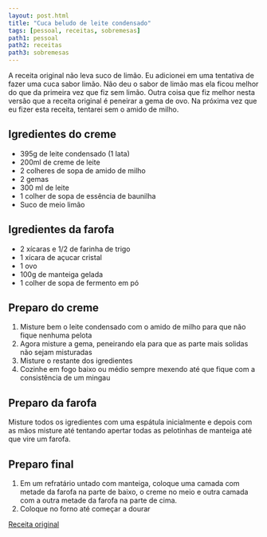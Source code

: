 ```yaml
---
layout: post.html
title: "Cuca beludo de leite condensado"
tags: [pessoal, receitas, sobremesas]
path1: pessoal
path2: receitas
path3: sobremesas
---
```


A receita original não leva suco de limão. Eu adicionei em uma tentativa de fazer uma cuca sabor limão. Não deu o sabor de limão mas ela ficou melhor do que da primeira vez que fiz sem limão. Outra coisa que fiz melhor nesta versão que a receita original é peneirar a gema de ovo. Na próxima vez que eu fizer esta receita, tentarei sem o amido de milho.

<h2>Igredientes do creme</h2>

* 395g de leite condensado (1 lata)
* 200ml de creme de leite
* 2 colheres de sopa de amido de milho
* 2 gemas
* 300 ml de leite
* 1 colher de sopa de essência de baunilha
* Suco de meio limão

<h2>Igredientes da farofa</h2>

* 2 xícaras e 1/2 de farinha de trigo
* 1 xícara de açucar cristal
* 1 ovo
* 100g de manteiga gelada
* 1 colher de sopa de fermento em pó


<h2>Preparo do creme</h2>

1. Misture bem o leite condensado com o amido de milho para que não fique nenhuma pelota
2. Agora misture a gema, peneirando ela para que as parte mais solidas não sejam misturadas
3. Misture o restante dos igredientes
4. Cozinhe em fogo baixo ou médio sempre mexendo até que fique com a consistência de um mingau


<h2>Preparo da farofa</h2>

Misture todos os igredientes com uma espátula inicialmente e depois com as mãos misture até tentando apertar todas as pelotinhas de manteiga até que vire um farofa.

<h2>Preparo final</h2>

1. Em um refratário untado com manteiga, coloque uma camada com metade da farofa na parte de baixo, o creme no meio e outra camada com a outra metade da farofa na parte de cima.
2. Coloque no forno até começar a dourar

[Receita original](https://www.instagram.com/reel/DJouOP8teYW/)